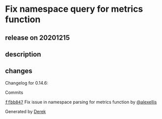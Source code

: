 # Fix namespace query for metrics function

## release on 20201215

## description

## changes

Changelog for 0.14.6:

Commits

<a class="commit-link" data-hovercard-type="commit" data-hovercard-url="https://github.com/openfaas/openfaas-cloud/commit/ffbb84724081c19ca8b4714e4121e6ead36fb1ef/hovercard" href="https://github.com/openfaas/openfaas-cloud/commit/ffbb84724081c19ca8b4714e4121e6ead36fb1ef"><tt>ffbb847</tt></a> Fix issue in namespace parsing for metrics function by <a class="user-mention notranslate" data-hovercard-type="user" data-hovercard-url="/users/alexellis/hovercard" data-octo-click="hovercard-link-click" data-octo-dimensions="link_type:self" href="https://github.com/alexellis">@alexellis</a>

Generated by <a href="https://github.com/alexellis/derek/">Derek</a>

